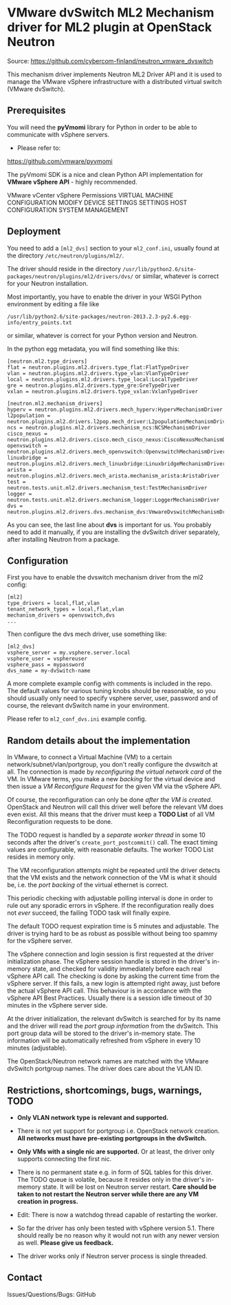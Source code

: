 VMware dvSwitch ML2 Mechanism driver for ML2 plugin at OpenStack Neutron
========================================================================

Source: https://github.com/cybercom-finland/neutron_vmware_dvswitch

This mechanism driver implements Neutron ML2 Driver API and it is used
to manage the VMware vSphere infrastructure with a distributed virtual
switch (VMware dvSwitch).


Prerequisites
-------------

You will need the **pyVmomi** library for Python in order to be able
to communicate with vSphere servers.

* Please refer to:

https://github.com/vmware/pyvmomi

The pyVmomi SDK is a nice and clean Python API implementation
for **VMware vSphere API** - highly recommended.

VMware vCenter vSphere Permissions
VIRTUAL MACHINE
        CONFIGURATION
                MODIFY DEVICE SETTINGS
                SETTINGS
HOST
        CONFIGURATION
                SYSTEM MANAGEMENT


Deployment
----------

You need to add a `[ml2_dvs]` section to your `ml2_conf.ini`,
usually found at the directory `/etc/neutron/plugins/ml2/`.

The driver should reside in the directory
`/usr/lib/python2.6/site-packages/neutron/plugins/ml2/drivers/dvs/`
or similar, whatever is correct for your Neutron installation.

Most importantly, you have to enable the driver in your WSGI
Python environment by editing a file like

`/usr/lib/python2.6/site-packages/neutron-2013.2.3-py2.6.egg-info/entry_points.txt`

or similar, whatever is correct for your Python version and Neutron.


In the python egg metadata, you will find something like this:

	[neutron.ml2.type_drivers]
	flat = neutron.plugins.ml2.drivers.type_flat:FlatTypeDriver
	vlan = neutron.plugins.ml2.drivers.type_vlan:VlanTypeDriver
	local = neutron.plugins.ml2.drivers.type_local:LocalTypeDriver
	gre = neutron.plugins.ml2.drivers.type_gre:GreTypeDriver
	vxlan = neutron.plugins.ml2.drivers.type_vxlan:VxlanTypeDriver

	[neutron.ml2.mechanism_drivers]
	hyperv = neutron.plugins.ml2.drivers.mech_hyperv:HypervMechanismDriver
	l2population = neutron.plugins.ml2.drivers.l2pop.mech_driver:L2populationMechanismDriver
	ncs = neutron.plugins.ml2.drivers.mechanism_ncs:NCSMechanismDriver
	cisco_nexus = neutron.plugins.ml2.drivers.cisco.mech_cisco_nexus:CiscoNexusMechanismDriver
	openvswitch = neutron.plugins.ml2.drivers.mech_openvswitch:OpenvswitchMechanismDriver
	linuxbridge = neutron.plugins.ml2.drivers.mech_linuxbridge:LinuxbridgeMechanismDriver
	arista = neutron.plugins.ml2.drivers.mech_arista.mechanism_arista:AristaDriver
	test = neutron.tests.unit.ml2.drivers.mechanism_test:TestMechanismDriver
	logger = neutron.tests.unit.ml2.drivers.mechanism_logger:LoggerMechanismDriver
	dvs = neutron.plugins.ml2.drivers.dvs.mechanism_dvs:VmwareDvswitchMechanismDriver


As you can see, the last line about **dvs** is important for us.
You probably need to add it manually, if you are installing
the dvSwitch driver separately, after installing Neutron from a package.



Configuration
-------------

First you have to enable the dvswitch mechanism driver from the ml2 config:

	[ml2]
	type_drivers = local,flat,vlan
	tenant_network_types = local,flat,vlan
	mechanism_drivers = openvswitch,dvs
	...

Then configure the dvs mech driver, use something like:

	[ml2_dvs]
	vsphere_server = my.vsphere.server.local
	vsphere_user = vsphereuser
	vsphere_pass = mypassword
	dvs_name = my-dvSwitch-name


A more complete example config with comments is included in the repo.
The default values for various tuning knobs should be reasonable,
so you should usually only need to specify vsphere server, user, password
and of course, the relevant dvSwitch name in your environment.

Please refer to `ml2_conf_dvs.ini` example config.



Random details about the implementation
---------------------------------------

In VMware, to connect a Virtual Machine (VM) to a certain
network/subnet/vlan/portgroup, you don't really configure
the dvswitch at all. The connection is made by *reconfiguring
the virtual network card* of the VM. In VMware terms, you make
a new *backing* for the virtual device and then issue a *VM Reconfigure
Request* for the given VM via the vSphere API.

Of course, the reconfiguration can only be done *after the VM is created*.
OpenStack and Neutron will call this driver well before
the relevant VM does even exist. All this means that the
driver must keep a **TODO List** of all VM Reconfiguration requests
to be done.

The TODO request is handled by a *separate worker thread* in some 10 seconds
after the driver's `create_port_postcommit()` call. The exact timing
values are configurable, with reasonable defaults.
The worker TODO List resides in memory only.

The VM reconfiguration attempts might be repeated until the driver
detects that the VM exists and the network connection of the VM
is what it should be, i.e. the *port backing* of the virtual ethernet
is correct.

This periodic checking with adjustable polling interval is done
in order to rule out any sporadic errors in vSphere.
If the reconfiguration really does not *ever* succeed,
the failing TODO task will finally expire.

The default TODO request expiration time is 5 minutes and adjustable.
The driver is trying hard to be as robust as possible without being
too spammy for the vSphere server.

The vSphere connection and login session is first requested at the
driver initialization phase. The vSphere session handle is stored
in the driver's in-memory state, and checked for validity immediately
before each real vSphere API call. The checking is done by asking
the current time from the vSphere server. If this fails, a new login
is attempted right away, just before the actual vSphere API call.
This behaviour is in accordance with the vSphere API Best Practices.
Usually there is a session idle timeout of 30 minutes
in the vSphere server side.

At the driver initialization, the relevant dvSwitch is searched for
by its name and the driver will read the *port group information*
from the dvSwitch. This port group data will be stored to the driver's
in-memory state. The information will be automatically refreshed
from vSphere in every 10 minutes (adjustable).

The OpenStack/Neutron network names are matched with the VMware dvSwitch
portgroup names. The driver does care about the VLAN ID.



Restrictions, shortcomings, bugs, warnings, TODO
------------------------------------------------

* **Only VLAN network type is relevant and supported.**

* There is not yet support for portgroup i.e. OpenStack network
  creation. **All networks must have pre-existing portgroups in the dvSwitch.**

* **Only VMs with a single nic are supported.**
  Or at least, the driver only supports connecting the first nic.

* There is no permanent state e.g. in form of SQL tables for this driver.
  The TODO queue is volatile, because it resides only in the driver's
  in-memory state. It will be lost on Neutron server restart.
  **Care should be taken to not restart the Neutron server while there are
  any VM creation in progress.**

* Edit: There is now a watchdog thread capable of restarting the worker.

* So far the driver has only been tested with vSphere version 5.1.
  There should really be no reason why it would not run with any
  newer version as well. **Please give us feedback.**

* The driver works only if Neutron server process is single threaded.


Contact
-------

Issues/Questions/Bugs: GitHub
